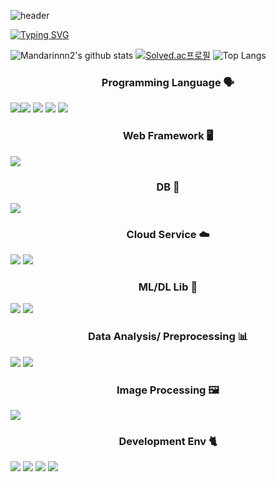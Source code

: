 ![header](https://capsule-render.vercel.app/api?type=Waving&text=yeonsong's_GitHub💫)

[![Typing SVG](https://readme-typing-svg.demolab.com?font=Fira+Code&pause=1000&color=000001&width=435&lines=Hi!+I'm+Data+Analysist+;I'll+be+Data+Master+%F0%9F%92%AB)](https://git.io/typing-svg)

![Mandarinnn2's github stats](https://github-readme-stats.vercel.app/api?username=mandarinnn2&show_icons=true&theme=graywhite)
[![Solved.ac프로필](http://mazassumnida.wtf/api/v2/generate_badge?boj=mandarinnn2)](https://solved.ac/mandarinnn2)
![Top Langs](https://github-readme-stats.vercel.app/api/top-langs/?username=mandarinnn2&layout=compact&theme=graywhite)

<h3 align="center">Programming Language 🗣️</h3>
<img src="https://img.shields.io/badge/python-3776AB?style=for-the-badge&logo=python&logoColor=white"><img src="https://img.shields.io/badge/JAVA-007396?style=for-the-badge&logo=java&logoColor=white">
<img src="https://img.shields.io/badge/HTML5-E34F26?style=for-the-badge&logo=HTML5&logoColor=white">
<img src="https://img.shields.io/badge/CSS3-1572B6?style=for-the-badge&logo=CSS3&logoColor=white">
<img src="https://img.shields.io/badge/JavaScript-F7DF1E?style=for-the-badge&logo=JavaScript&logoColor=white">

<h3 align="center">Web Framework 🖥️</h3>
<img src="https://img.shields.io/badge/Django-092E20?style=for-the-badge&logo=Django&logoColor=white">

<h3 align="center">DB 💼</h3>
<img src="https://img.shields.io/badge/MySQL-4479A1?style=for-the-badge&logo=MySQL&logoColor=white">

<h3 align="center">Cloud Service ☁️</h3>
<img src="https://img.shields.io/badge/Amazon%20EC2-FF9900?style=for-the-badge&logo=Amazon%20EC2&logoColor=white">
<img src="https://img.shields.io/badge/Amazon%20S3-569A31?style=for-the-badge&logo=Amazon%20S3&logoColor=white">

<h3 align="center">ML/DL Lib 🤖</h3>
<img src="https://img.shields.io/badge/PyTorch-EE4C2C?style=for-the-badge&logo=PyTorch&logoColor=white">
<img src="https://img.shields.io/badge/TensorFlow-FF6F00?style=for-the-badge&logo=TensorFlow&logoColor=white">

<h3 align="center">Data Analysis/ Preprocessing 📊</h3>
<img src="https://img.shields.io/badge/NumPy-013243?style=for-the-badge&logo=NumPy&logoColor=white">
<img src="https://img.shields.io/badge/pandas-150458?style=for-the-badge&logo=pandas&logoColor=white">

<h3 align="center">Image Processing 🖼️</h3>
<img src="https://img.shields.io/badge/OpenCV-5C3EE8?style=for-the-badge&logo=OpenCV&logoColor=white">

<h3 align="center">Development Env 🐈</h3>
<img src="https://img.shields.io/badge/github-181717?style=for-the-badge&logo=github&logoColor=white">
<img src="https://img.shields.io/badge/linux-FCC624?style=for-the-badge&logo=linux&logoColor=white">
<img src="https://img.shields.io/badge/Google Colab-F9AB00?style=for-the-badge&logo=Google Colab&logoColor=white">
<img src="https://img.shields.io/badge/Jupyter-F37626?style=for-the-badge&logo=Jupyterb&logoColor=white">




<!--
**mandarinnn2/mandarinnn2** is a ✨ _special_ ✨ repository because its `README.md` (this file) appears on your GitHub profile.

Here are some ideas to get you started:

- 🔭 I’m currently working on ...
- 🌱 I’m currently learning ...
- 👯 I’m looking to collaborate on ...
- 🤔 I’m looking for help with ...
- 💬 Ask me about ...
- 📫 How to reach me: ...
- 😄 Pronouns: ...
- ⚡ Fun fact: ...
-->
